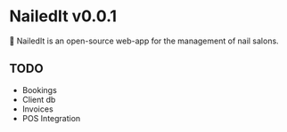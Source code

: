 NailedIt v0.0.1
===============
:nail_care: NailedIt is an open-source web-app for the management of nail salons.

## TODO
- Bookings
- Client db
- Invoices
- POS Integration
